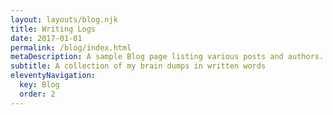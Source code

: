 ```yaml
---
layout: layouts/blog.njk
title: Writing Logs
date: 2017-01-01
permalink: /blog/index.html
metaDescription: A sample Blog page listing various posts and authors.
subtitle: A collection of my brain dumps in written words
eleventyNavigation:
  key: Blog
  order: 2
---
```

